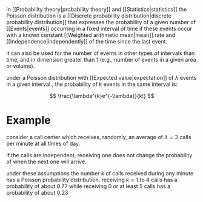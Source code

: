 in [[Probability theory|probability theory]] and [[Statistics|statistics]] the Poisson distribution is a [[Discrete probability distribution|discrete probability distribution]] that expresses the probability of a given number of [[Events|events]] occurring in a fixed interval of time if these events occur with a known constant [[Weighted arithmetic mean|mean]] rate and [[Independence|independently]] of the time since the last event.

it can also be used for the number of events in other types of intervals than time, and in dimension greater than $1$ (e.g., number of events in a given area or volume).

under a Poisson distribution with [[Expected value|expectation]] of $\lambda$ events in a given interval., the probability of $k$ events in the same interval is:

$$
\frac{\lambda^{k}e^{-\lambda}}{k!}
$$

# Example

consider a call center which receives, randomly, an average of $\lambda=3$ calls per minute at all times of day. 

if the calls are independent, receiving one does not change the probability of when the next one will arrive. 

under these assumptions the number $k$ of calls received during any minute has a Poisson probability distribution. receiving $k=1$ to $4$ calls has a probability of about $0.77$ while receiving $0$ or at least $5$ calls has a probability of about $0.23$